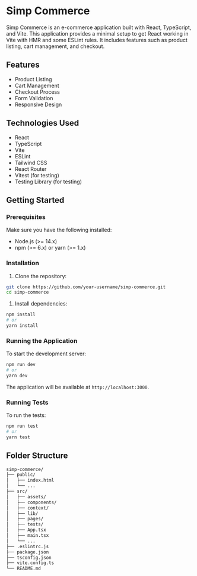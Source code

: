 # Simp Commerce

Simp Commerce is an e-commerce application built with React, TypeScript, and Vite. This application provides a minimal setup to get React working in Vite with HMR and some ESLint rules. It includes features such as product listing, cart management, and checkout.

## Features

- Product Listing
- Cart Management
- Checkout Process
- Form Validation
- Responsive Design

## Technologies Used

- React
- TypeScript
- Vite
- ESLint
- Tailwind CSS
- React Router
- Vitest (for testing)
- Testing Library (for testing)

## Getting Started

### Prerequisites

Make sure you have the following installed:

- Node.js (>= 14.x)
- npm (>= 6.x) or yarn (>= 1.x)

### Installation

1. Clone the repository:

```sh
git clone https://github.com/your-username/simp-commerce.git
cd simp-commerce
```

1. Install dependencies:

```sh
npm install
# or
yarn install
```

### Running the Application

To start the development server:

```sh
npm run dev
# or
yarn dev
```

The application will be available at `http://localhost:3000`.

### Running Tests

To run the tests:

```sh
npm run test
# or
yarn test
```

## Folder Structure

``` sh
simp-commerce/
├── public/
│   ├── index.html
│   └── ...
├── src/
│   ├── assets/
│   ├── components/
│   ├── context/
│   ├── lib/
│   ├── pages/
│   ├── tests/
│   ├── App.tsx
│   ├── main.tsx
│   └── ...
├── .eslintrc.js
├── package.json
├── tsconfig.json
├── vite.config.ts
└── README.md
```